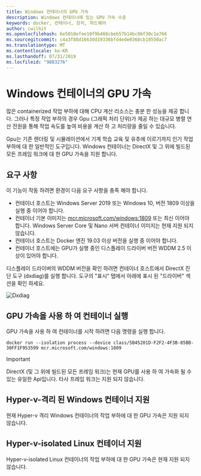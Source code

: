 ```yaml
---
title: Windows 컨테이너의 GPU 가속
description: Windows 컨테이너에 있는 GPU 가속 수준
keywords: docker, 컨테이너, 장치, 하드웨어
author: cwilhit
ms.openlocfilehash: 6e5010efee10f9b488cbeb57b14bc86f30c1e766
ms.sourcegitcommit: c4a3f88d1663dd19336bfd4ede0368cb18550ac7
ms.translationtype: MT
ms.contentlocale: ko-KR
ms.lasthandoff: 07/31/2019
ms.locfileid: "9883276"
---
```

# <a name="gpu-acceleration-in-windows-containers"></a>Windows 컨테이너의 GPU 가속

많은 containerized 작업 부하에 대해 CPU 계산 리소스는 충분 한 성능을 제공 합니다. 그러나 특정 작업 부하의 경우 Gpu (그래픽 처리 단위)가 제공 하는 대규모 병렬 연산 전원을 통해 작업 속도를 높여 비용을 계산 하 고 처리량을 줄일 수 있습니다.

Gpu는 기존 렌더링 및 시뮬레이션에서 기계 학습 교육 및 유추에 이르기까지 인기 작업 부하에 대 한 일반적인 도구입니다. Windows 컨테이너는 DirectX 및 그 위에 빌드된 모든 프레임 워크에 대 한 GPU 가속을 지원 합니다.

## <a name="requirements"></a>요구 사항

이 기능이 작동 하려면 환경이 다음 요구 사항을 충족 해야 합니다.

- 컨테이너 호스트는 Windows Server 2019 또는 Windows 10, 버전 1809 이상을 실행 중 이어야 합니다.
- 컨테이너 기본 이미지는 [mcr.microsoft.com/windows:1809](https://hub.docker.com/_/microsoft-windowsfamily-windows) 또는 최신 이어야 합니다. Windows Server Core 및 Nano 서버 컨테이너 이미지는 현재 지원 되지 않습니다.
- 컨테이너 호스트는 Docker 엔진 19.03 이상 버전을 실행 중 이어야 합니다.
- 컨테이너 호스트에는 GPU가 실행 중인 디스플레이 드라이버 버전 WDDM 2.5 이상이 있어야 합니다.

디스플레이 드라이버의 WDDM 버전을 확인 하려면 컨테이너 호스트에서 DirectX 진단 도구 (dxdiag)를 실행 합니다. 도구의 "표시" 탭에서 아래에 표시 된 "드라이버" 섹션을 확인 하세요.

![Dxdiag](media/dxdiag.png)

## <a name="run-a-container-with-gpu-acceleration"></a>GPU 가속을 사용 하 여 컨테이너 실행

GPU 가속을 사용 하 여 컨테이너를 시작 하려면 다음 명령을 실행 합니다.

```shell
docker run --isolation process --device class/5B45201D-F2F2-4F3B-85BB-30FF1F953599 mcr.microsoft.com/windows:1809
```

> [!IMPORTANT]
> DirectX (및 그 위에 빌드된 모든 프레임 워크)는 현재 GPU를 사용 하 여 가속화 될 수 있는 유일한 Api입니다. 타사 프레임 워크는 지원 되지 않습니다.

## <a name="hyper-v-isolated-windows-container-support"></a>Hyper-v-격리 된 Windows 컨테이너 지원

현재 Hyper-v 격리 Windows 컨테이너의 작업 부하에 대 한 GPU 가속은 지원 되지 않습니다.

## <a name="hyper-v-isolated-linux-container-support"></a>Hyper-v-isolated Linux 컨테이너 지원

Hyper-v-isolated Linux 컨테이너의 작업 부하에 대 한 GPU 가속은 현재 지원 되지 않습니다.